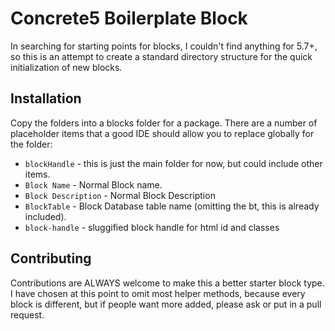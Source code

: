 # Concrete5 Boilerplate Block
In searching for starting points for blocks, I couldn't find anything for 5.7+, so this is an attempt to create a standard directory structure for the quick initialization of new blocks.

## Installation
Copy the folders into a blocks folder for a package. There are a number of placeholder items that a good IDE should allow you to replace globally for the folder:

 - `blockHandle` - this is just the main folder for now, but could include other items. 
 - `Block Name` - Normal Block name.
 - `Block Description` - Normal Block Description
 - `BlockTable` - Block Database table name (omitting the bt, this is already included).
 - `block-handle` - sluggified block handle for html id and classes

## Contributing
Contributions are ALWAYS welcome to make this a better starter block type. I have chosen at this point to omit most helper methods, because every block is different, but if people want more added, please ask or put in a pull request.
